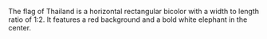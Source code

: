 The flag of Thailand is a horizontal rectangular bicolor with a width to length ratio of 1:2. It features a red background and a bold white elephant in the center.